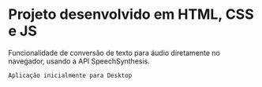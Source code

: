 # Projeto desenvolvido em HTML, CSS e JS

Funcionalidade de conversão de texto para áudio diretamente no navegador, usando a API SpeechSynthesis.

`Aplicação inicialmente para Desktop`
